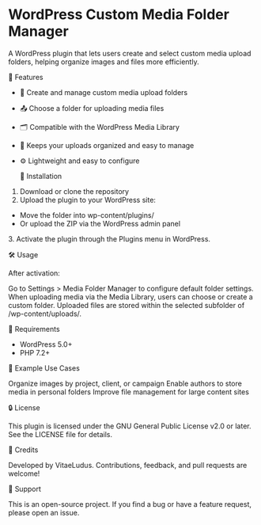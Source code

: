 # WordPress Custom Media Folder Manager

A WordPress plugin that lets users create and select custom media upload folders, helping organize images and files more efficiently.



  🧩 Features

- 📁 Create and manage custom media upload folders
- 📤 Choose a folder for uploading media files
- 🗂 Compatible with the WordPress Media Library
- 🧼 Keeps your uploads organized and easy to manage
- ⚙️ Lightweight and easy to configure


  🚀 Installation

1. Download or clone the repository
2. Upload the plugin to your WordPress site:
<ul><li>Move the folder into wp-content/plugins/</li>
<li>Or upload the ZIP via the WordPress admin panel</li></ul>
3. Activate the plugin through the Plugins menu in WordPress.


  🛠 Usage

After activation:

Go to Settings > Media Folder Manager to configure default folder settings.
When uploading media via the Media Library, users can choose or create a custom folder.
Uploaded files are stored within the selected subfolder of /wp-content/uploads/.
  
  
  📌 Requirements
<ul>
<li>WordPress 5.0+</li>
<li>PHP 7.2+</li></ul>


  📎 Example Use Cases

Organize images by project, client, or campaign
Enable authors to store media in personal folders
Improve file management for large content sites


  🔒 License

This plugin is licensed under the GNU General Public License v2.0 or later.
See the LICENSE file for details.


  🙌 Credits

Developed by VitaeLudus.
Contributions, feedback, and pull requests are welcome!


  💬 Support

This is an open-source project. If you find a bug or have a feature request, please open an issue.
